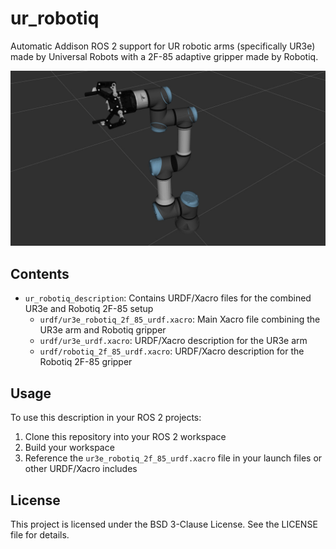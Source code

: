 # ur_robotiq #

Automatic Addison ROS 2 support for UR robotic arms (specifically UR3e) made by Universal Robots with a 2F-85 adaptive gripper made by Robotiq.

![ur3e_robotiq_2f_85](./ur_robotiq_description/urdf/robotiq-ur3.jpg)

## Contents

- `ur_robotiq_description`: Contains URDF/Xacro files for the combined UR3e and Robotiq 2F-85 setup
  - `urdf/ur3e_robotiq_2f_85_urdf.xacro`: Main Xacro file combining the UR3e arm and Robotiq gripper
  - `urdf/ur3e_urdf.xacro`: URDF/Xacro description for the UR3e arm
  - `urdf/robotiq_2f_85_urdf.xacro`: URDF/Xacro description for the Robotiq 2F-85 gripper

## Usage

To use this description in your ROS 2 projects:

1. Clone this repository into your ROS 2 workspace
2. Build your workspace
3. Reference the `ur3e_robotiq_2f_85_urdf.xacro` file in your launch files or other URDF/Xacro includes

## License

This project is licensed under the BSD 3-Clause License. See the LICENSE file for details.


